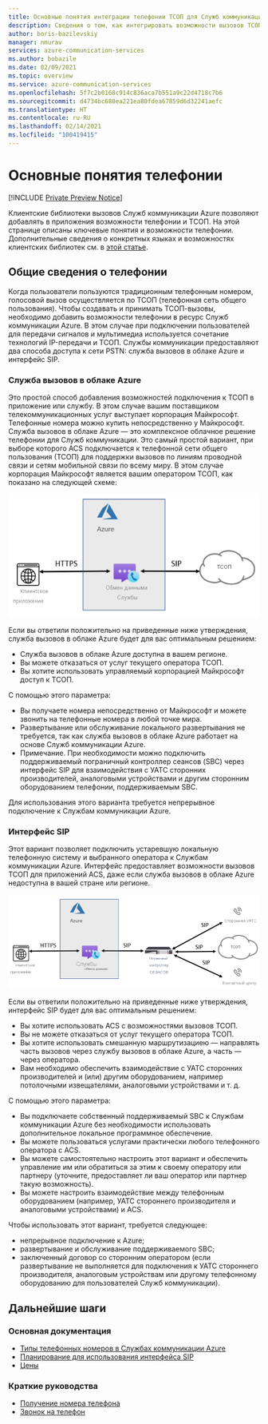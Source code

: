 ```yaml
---
title: Основные понятия интеграции телефонии ТСОП для Служб коммуникации Azure
description: Сведения о том, как интегрировать возможности вызовов ТСОП в приложение Служб коммуникации Azure.
author: boris-bazilevskiy
manager: nmurav
services: azure-communication-services
ms.author: bobazile
ms.date: 02/09/2021
ms.topic: overview
ms.service: azure-communication-services
ms.openlocfilehash: 5f7c2b0168c914c836aca7b551a9c22d4718c7b6
ms.sourcegitcommit: d4734bc680ea221ea80fdea67859d6d32241aefc
ms.translationtype: HT
ms.contentlocale: ru-RU
ms.lasthandoff: 02/14/2021
ms.locfileid: "100419415"
---
```

# <a name="telephony-concepts"></a>Основные понятия телефонии

[!INCLUDE [Private Preview Notice](../../includes/private-preview-include.md)]

Клиентские библиотеки вызовов Служб коммуникации Azure позволяют добавлять в приложения возможности телефонии и ТСОП. На этой странице описаны ключевые понятия и возможности телефонии. Дополнительные сведения о конкретных языках и возможностях клиентских библиотек см. в [этой статье](../../quickstarts/voice-video-calling/calling-client-samples.md).

## <a name="overview-of-telephony"></a>Общие сведения о телефонии
Когда пользователи пользуются традиционным телефонным номером, голосовой вызов осуществляется по ТСОП (телефонная сеть общего пользования). Чтобы создавать и принимать ТСОП-вызовы, необходимо добавить возможности телефонии в ресурс Служб коммуникации Azure. В этом случае при подключении пользователей для передачи сигналов и мультимедиа используется сочетание технологий IP-передачи и ТСОП. Службы коммуникации предоставляют два способа доступа к сети PSTN: служба вызовов в облаке Azure и интерфейс SIP.

### <a name="azure-cloud-calling"></a>Служба вызовов в облаке Azure

Это простой способ добавления возможностей подключения к ТСОП в приложение или службу. В этом случае вашим поставщиком телекоммуникационных услуг выступает корпорация Майкрософт. Телефонные номера можно купить непосредственно у Майкрософт. Служба вызовов в облаке Azure — это комплексное облачное решение телефонии для Служб коммуникации. Это самый простой вариант, при выборе которого ACS подключается к телефонной сети общего пользования (ТСОП) для поддержки вызовов по линиям проводной связи и сетям мобильной связи по всему миру. В этом случае корпорация Майкрософт является вашим оператором ТСОП, как показано на следующей схеме:

![Схема службы вызовов в облаке Azure.](../media/telephony-concept/azure-calling-diagram.png)

Если вы ответили положительно на приведенные ниже утверждения, служба вызовов в облаке Azure будет для вас оптимальным решением:
- Служба вызовов в облаке Azure доступна в вашем регионе.
- Вы можете отказаться от услуг текущего оператора ТСОП.
- Вы хотите использовать управляемый корпорацией Майкрософт доступ к ТСОП.

С помощью этого параметра:
- Вы получаете номера непосредственно от Майкрософт и можете звонить на телефонные номера в любой точке мира.
- Развертывание или обслуживание локального развертывания не требуется, так как служба вызовов в облаке Azure работает на основе Служб коммуникации Azure.
- Примечание. При необходимости можно подключить поддерживаемый пограничный контроллер сеансов (SBC) через интерфейс SIP для взаимодействия с УАТС сторонних производителей, аналоговыми устройствами и другим сторонним оборудованием телефонии, поддерживаемым SBC.

Для использования этого варианта требуется непрерывное подключение к Службам коммуникации Azure.

### <a name="sip-interface"></a>Интерфейс SIP

Этот вариант позволяет подключить устаревшую локальную телефонную систему и выбранного оператора к Службам коммуникации Azure. Интерфейс предоставляет возможности вызовов ТСОП для приложений ACS, даже если служба вызовов в облаке Azure недоступна в вашей стране или регионе. 

![Схема интерфейса SIP.](../media/telephony-concept/sip-interface-diagram.png)

Если вы ответили положительно на приведенные ниже утверждения, интерфейс SIP будет для вас оптимальным решением:

- Вы хотите использовать ACS с возможностями вызовов ТСОП.
- Вы не можете отказаться от услуг текущего оператора ТСОП.
- Вы хотите использовать смешанную маршрутизациею — направлять часть вызовов через службу вызовов в облаке Azure, а часть — через оператора.
- Вам необходимо обеспечить взаимодействие с УАТС сторонних производителей и (или) другим оборудованием, например потолочными извещателями, аналоговыми устройствами и т. д.

С помощью этого параметра:

- Вы подключаете собственный поддерживаемый SBC к Службам коммуникации Azure без необходимости использовать дополнительное локальное программное обеспечение.
- Вы можете пользоваться услугами практически любого телефонного оператора с ACS.
- Вы можете самостоятельно настроить этот вариант и обеспечить управление им или обратиться за этим к своему оператору или партнеру (уточните, предоставляет ли ваш оператор или партнер такую возможность).
- Вы можете настроить взаимодействие между телефонным оборудованием (например, УАТС стороннего производителя и аналоговыми устройствами) и ACS.

Чтобы использовать этот вариант, требуется следующее:

- непрерывное подключение к Azure;
- развертывание и обслуживание поддерживаемого SBC;
- заключенный договор со сторонним оператором (если развертывание не выполняется для подключения к УАТС стороннего производителя, аналоговым устройствам или другому телефонному оборудованию для пользователей Служб коммуникации).

## <a name="next-steps"></a>Дальнейшие шаги

### <a name="conceptual-documentation"></a>Основная документация

- [Типы телефонных номеров в Службах коммуникации Azure](./plan-solution.md)
- [Планирование для использования интерфейса SIP](./sip-interface-infrastructure.md)
- [Цены](../pricing.md)

### <a name="quickstarts"></a>Краткие руководства

- [Получение номера телефона](../../quickstarts/telephony-sms/get-phone-number.md)
- [Звонок на телефон](../../quickstarts/voice-video-calling/pstn-call.md)
